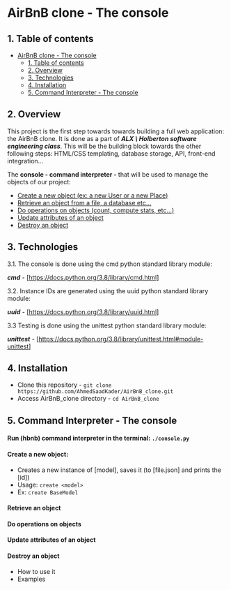 # AirBnB clone - The console

## 1. Table of contents
- [AirBnB clone - The console](#airbnb-clone---the-console)
	- [1. Table of contents](#1-table-of-contents)
	- [2. Overview](#2-overview)
	- [3. Technologies](#3-technologies)
	- [4. Installation](#4-installation)
	- [5. Command Interpreter - The console](#5-command-interpreter---the-console)


## 2. Overview
This project is the first step towards towards building a full web application: the AirBnB clone. It is done as a part of ***ALX \ Holberton software engineering class***. This will be the building block towards the other following steps: HTML/CSS templating, database storage, API, front-end integration…

The **console - command interpreter -** that will be used to manage the objects of our project:
- [Create a new object (ex: a new User or a new Place)](#create-a-new-object)
- [Retrieve an object from a file, a database etc…](#retrieve-an-object)
- [Do operations on objects (count, compute stats, etc…)](#do-operations-on-objects)
- [Update attributes of an object](#update-attributes-of-an-object)
- [Destroy an object](#destroy-an-object)

## 3. Technologies

3.1. The console is done using the cmd python standard library module:

***cmd*** - [https://docs.python.org/3.8/library/cmd.html]

3.2. Instance IDs are generated using the uuid python standard library module:

***uuid*** - [https://docs.python.org/3.8/library/uuid.html]

3.3 Testing is done using the unittest python standard library module:

***unittest*** - [https://docs.python.org/3.8/library/unittest.html#module-unittest]

## 4. Installation
- Clone this repository - `git clone https://github.com/AhmedSaadKader/AirBnB_clone.git`
- Access AirBnB_clone directory - `cd AirBnB_clone`
  
## 5. Command Interpreter - The console

#### Run (hbnb) command interpreter in the terminal: `./console.py`
#### Create a new object: 
- Creates a new instance of [model], saves it (to [file.json] and prints the [id])
- Usage: `create <model>`
- Ex: `create BaseModel`
#### Retrieve an object
#### Do operations on objects
#### Update attributes of an object
#### Destroy an object


* How to use it
* Examples